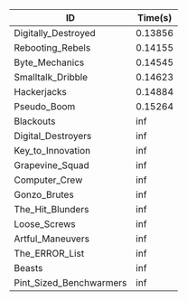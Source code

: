 |ID|Time(s)|
|-|-|
|Digitally_Destroyed|0.13856|
|Rebooting_Rebels|0.14155|
|Byte_Mechanics|0.14545|
|Smalltalk_Dribble|0.14623|
|Hackerjacks|0.14884|
|Pseudo_Boom|0.15264|
|Blackouts|inf|
|Digital_Destroyers|inf|
|Key_to_Innovation|inf|
|Grapevine_Squad|inf|
|Computer_Crew|inf|
|Gonzo_Brutes|inf|
|The_Hit_Blunders|inf|
|Loose_Screws|inf|
|Artful_Maneuvers|inf|
|The_ERROR_List|inf|
|Beasts|inf|
|Pint_Sized_Benchwarmers|inf|
